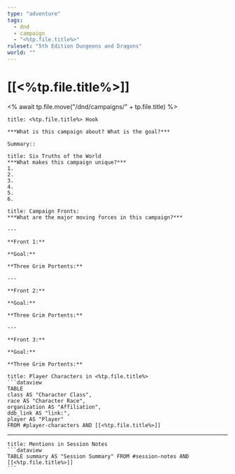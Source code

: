 ```yaml
---
type: "adventure"
tags:
  - dnd
  - campaign
  - "<%tp.file.title%>"
ruleset: "5th Edition Dungeons and Dragons"
world: ""
---
```

# [[<%tp.file.title%>]]
<% await tp.file.move("/dnd/campaigns/" + tp.file.title) %>

```ad-important
title: <%tp.file.title%> Hook

***What is this campaign about? What is the goal?***

Summary:: 

```

```ad-faq
title: Six Truths of the World
***What makes this campaign unique?***
1.
2.
3.
4.
5.
6.
```

```ad-info
title: Campaign Fronts:
***What are the major moving forces in this campaign?***

---

**Front 1:**

**Goal:**

**Three Grim Portents:**

---

**Front 2:**

**Goal:**

**Three Grim Portents:**

---

**Front 3:**

**Goal:**

**Three Grim Portents:**
```

```ad-tldr
title: Player Characters in <%tp.file.title%>
```dataview
TABLE
class AS "Character Class",
race AS "Character Race",
organization AS "Affiliation",
ddb_link AS "link:",
player AS "Player"
FROM #player-characters AND [[<%tp.file.title%>]]
```


---
````ad-example
title: Mentions in Session Notes
```dataview
TABLE summary AS "Session Summary" FROM #session-notes AND [[<%tp.file.title%>]]
```
````

